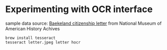 # Experimenting with OCR interface

sample data source:
[Baekeland citizenship letter](http://siris-archives.si.edu/ipac20/ipac.jsp?&profile=all&source=~!siarchives&uri=full=3100001~!311219~!0#focus) from National Museum of American History Achives

```
brew install tesseract
tesseract letter.jpeg letter hocr

```
